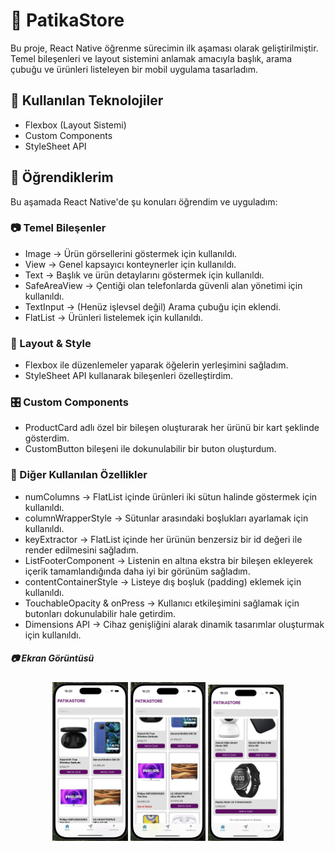 # 📱 PatikaStore

Bu proje, React Native öğrenme sürecimin ilk aşaması olarak geliştirilmiştir. Temel bileşenleri ve layout sistemini anlamak amacıyla başlık, arama çubuğu ve ürünleri listeleyen bir mobil uygulama tasarladım.

## 🚀 Kullanılan Teknolojiler

- Flexbox (Layout Sistemi)
- Custom Components
- StyleSheet API

## 📌 Öğrendiklerim

Bu aşamada React Native'de şu konuları öğrendim ve uyguladım:

### 📷 Temel Bileşenler

- Image → Ürün görsellerini göstermek için kullanıldı.
- View → Genel kapsayıcı konteynerler için kullanıldı.
- Text → Başlık ve ürün detaylarını göstermek için kullanıldı.
- SafeAreaView → Çentiği olan telefonlarda güvenli alan yönetimi için kullanıldı.
- TextInput → (Henüz işlevsel değil) Arama çubuğu için eklendi.
- FlatList → Ürünleri listelemek için kullanıldı.

### 🎨 Layout & Style

- Flexbox ile düzenlemeler yaparak öğelerin yerleşimini sağladım.
- StyleSheet API kullanarak bileşenleri özelleştirdim.

### 🎛 Custom Components

- ProductCard adlı özel bir bileşen oluşturarak her ürünü bir kart şeklinde gösterdim.
- CustomButton bileşeni ile dokunulabilir bir buton oluşturdum.

### 📏 Diğer Kullanılan Özellikler

- numColumns → FlatList içinde ürünleri iki sütun halinde göstermek için kullanıldı.
- columnWrapperStyle → Sütunlar arasındaki boşlukları ayarlamak için kullanıldı.
- keyExtractor → FlatList içinde her ürünün benzersiz bir id değeri ile render edilmesini sağladım.
- ListFooterComponent → Listenin en altına ekstra bir bileşen ekleyerek içerik tamamlandığında daha iyi bir görünüm sağladım.
- contentContainerStyle → Listeye dış boşluk (padding) eklemek için kullanıldı.
- TouchableOpacity & onPress → Kullanıcı etkileşimini sağlamak için butonları dokunulabilir hale getirdim.
- Dimensions API → Cihaz genişliğini alarak dinamik tasarımlar oluşturmak için kullanıldı.

##### 📷 Ekran Görüntüsü
<p align="center" width="100%">
<img src="./assets/images/patikastore-1.png" width="24%" />
<img src="./assets/images/patikastore-2.png" width="24%" />
<img src="./assets/images/patikastore-3.png" width="24%" />
</p>
